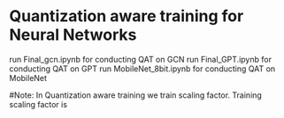 # Quantization aware training for Neural Networks

run Final_gcn.ipynb for conducting QAT on GCN
run Final_GPT.ipynb for conducting QAT on GPT 
run MobileNet_8bit.ipynb for conducting QAT on MobileNet 


#Note:
In Quantization aware training we train scaling factor. Training scaling factor is 
